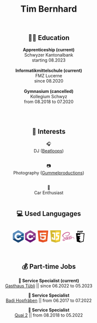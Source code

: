 <h1 align="center">Tim Bernhard</h1>

<br>

<h2 align="center"> 🧑‍🎓 Education </h2>

<p align="center"> 
  <strong> Apprenticeship (current) </strong> <br> 
  Schwyzer Kantonalbank <br>
  starting 08.2023 
  <br>
  <br>
  <strong> Informatikmittelschule (current) </strong> <br> 
  FMZ Lucerne <br>
  since 08.2020 
  <br>
  <br>
  <strong> Gymnasium (cancelled) </strong> <br>
  Kollegium Schwyz <br>
  from 08.2018 to 07.2020
</p>

<br>
<br>

<h2 align="center"> 🤔 Interests </h2>

<div align="center">
  🎧 <br>
  DJ (<a href="https://beatloops.jimdofree.com">Beatloops</a>) <br>  <br>

  📷 <br>
  Photography (<a href="https://unsplash.com/@gummelproductions">Gummelproductions</a>) <br> <br>

  🚗 <br>
  Car Enthusiast <br> <br>

</div>


<h2 align="center"> 💻 Used Langugages </h2> <br>

<div align="center">
  <img align="center" src="./assets/svg/languages/cplusplus.svg" alt="c++" height="40px" margin-top="5px"/>
  <img align="center" src="./assets/svg/languages/csharp.svg" alt="c#" height="40px"/>
  <img align="center" src="./assets/svg/languages/html5.svg" alt="html" height="40px"/>
  <img align="center" src="./assets/svg/languages/javascript.svg" alt="javascript" height="40px"/>
  <img align="center" src="./assets/svg/languages/sass.svg" alt="sass" height="40px"/>
  <img align="center" src="./assets/svg/languages/php.svg" alt="sass" height="40px"/>
</div>

<br>
<br>

<h2 align="center">💰 Part-time Jobs</h2>
<p align="center">
  
</p>

<div align="center">
  <strong> 💁 Service Specialist (current) </strong> <br>
  <a href="https://www.gasthaus-tuebli-gersau.ch/">Gasthaus Tübli</a> 
  || since 06.2022 to 05.2023

  <strong> 💁 Service Specialist </strong> <br>
  <a href="https://www.badi-info.ch/a/brunnen-hopfraeben.html">Badi Hopfräben</a> || from 06.2017 to 07.2022

  <strong> 💁 Service Specialist </strong> <br>
  <a href="https://www.quai2.ch/">Quai 2</a> || from 08.2018 to 05.2022

</div>
